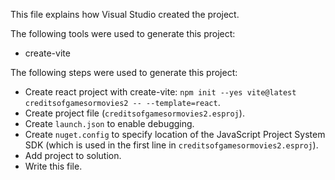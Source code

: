This file explains how Visual Studio created the project.

The following tools were used to generate this project:
- create-vite

The following steps were used to generate this project:
- Create react project with create-vite: `npm init --yes vite@latest creditsofgamesormovies2 -- --template=react`.
- Create project file (`creditsofgamesormovies2.esproj`).
- Create `launch.json` to enable debugging.
- Create `nuget.config` to specify location of the JavaScript Project System SDK (which is used in the first line in `creditsofgamesormovies2.esproj`).
- Add project to solution.
- Write this file.
